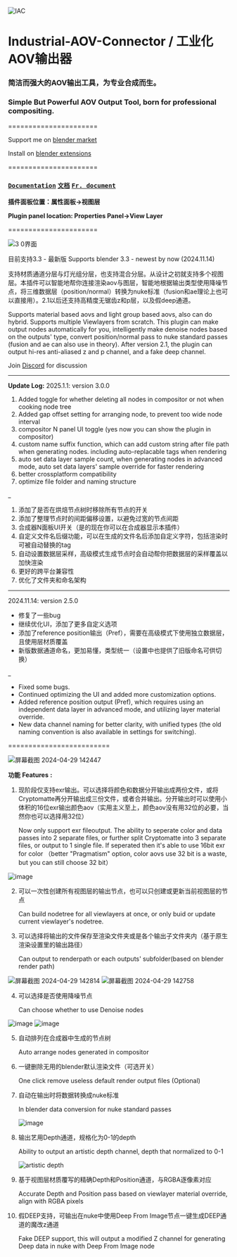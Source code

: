 ![IAC](https://github.com/RolandVyens/Industrial-AOV-Connector/assets/30930721/95a2f623-6158-438b-aaa7-34e6ac099c47)

# Industrial-AOV-Connector / 工业化AOV输出器
### 简洁而强大的AOV输出工具，为专业合成而生。

### Simple But Powerful AOV Output Tool, born for professional compositing.
======================

Support me on [blender market](https://blendermarket.com/products/industrial-aov-connector)

Install on [blender extensions](https://extensions.blender.org/add-ons/industrial-aov-connector/)

======================

### [**`Documentation`**](https://github.com/RolandVyens/Industrial-AOV-Connector/blob/main/manual/00_catalogue.md) [**`文档`**](https://www.bilibili.com/read/cv40303823/) [**`Fr. document`**](https://github.com/RolandVyens/Industrial-AOV-Connector/blob/main/manual/Industrial-AOV-Connector_manual_French.pdf)

**插件面板位置：属性面板→视图层**

**Plugin panel location: Properties Panel→View Layer**

======================

![3 0界面](https://github.com/user-attachments/assets/a35ebfd8-acd5-495b-b23a-33b4fe298d75)

目前支持3.3 - 最新版 Supports blender 3.3 - newest by now (2024.11.14)

支持材质通道分层与灯光组分层，也支持混合分层。从设计之初就支持多个视图层。本插件可以智能地帮你连接渲染aov与图层，智能地根据输出类型使用降噪节点，将三维数据层（position/normal）转换为nuke标准（fusion和ae理论上也可以直接用）。2.1以后还支持高精度无锯齿z和p层，以及假deep通道。

Supports material based aovs and light group based aovs, also can do hybrid. Supports multiple Viewlayers from scratch. This plugin can make output nodes automatically for you, intelligently make denoise nodes based on the outputs' type, convert position/normal pass to nuke standard passes (fusion and ae can also use in theory). After version 2.1, the plugin can output hi-res anti-aliased z and p channel, and a fake deep channel.

Join [Discord](https://discord.com/invite/qGyYXUNTnm) for discussion

---
**Update Log:**
2025.1.1: version 3.0.0
1. Added toggle for whether deleting all nodes in compositor or not when cooking node tree
2. Added gap offset setting for arranging node, to prevent too wide node interval
3. compositor N panel UI toggle (yes now you can show the plugin in compositor)
4. custom name suffix function, which can add custom string after file path when generating nodes. including auto-replacable tags when rendering
5. auto set data layer sample count, when generating nodes in advanced mode, auto set data layers' sample override for faster rendering
6. better crossplatform compatibility
7. optimize file folder and naming structure
   
_

1. 添加了是否在烘焙节点树时移除所有节点的开关
2. 添加了整理节点时的间距偏移设置，以避免过宽的节点间距
3. 合成器N面板UI开关（是的现在你可以在合成器显示本插件）
4. 自定义文件名后缀功能，可以在生成的文件名后添加自定义字符，包括渲染时可被自动替换的tag
5. 自动设置数据层采样，高级模式生成节点时会自动帮你把数据层的采样覆盖以加快渲染
6. 更好的跨平台兼容性
7. 优化了文件夹和命名架构
---
2024.11.14: version 2.5.0

- 修复了一些bug
- 继续优化UI，添加了更多自定义选项
- 添加了reference position输出（Pref），需要在高级模式下使用独立数据层，且使用层材质覆盖
- 新版数据通道命名，更加易懂，类型统一（设置中也提供了旧版命名可供切换）

_

- Fixed some bugs.
- Continued optimizing the UI and added more customization options.
- Added reference position output (Pref), which requires using an independent data layer in advanced mode, and utilizing layer material override.
- New data channel naming for better clarity, with unified types (the old naming convention is also available in settings for switching).

=========================

![屏幕截图 2024-04-29 142447](https://github.com/RolandVyens/Industrial-AOV-Connector/assets/30930721/510bc1b6-f692-4a91-8bb3-6bdf75a7ac29)

**功能** **Features** **:**

1. 现阶段仅支持exr输出。可以选择将颜色和数据分开输出成两份文件，或将Cryptomatte再分开输出成三份文件，或者合并输出。分开输出时可以使用小体积的16位exr输出颜色aov（实用主义至上，颜色aov没有用32位的必要，当然你也可以选择用32位）
   
   Now only support exr fileoutput. The ability to seperate color and data passes into 2 separate files, or further split Cryptomatte into 3 separate files, or output to 1 single file. If seperated then it's able to use 16bit exr for color （better "Pragmatism" option, color aovs use 32 bit is a waste, but you can still choose 32 bit）

![image](https://github.com/RolandVyens/Industrial-AOV-Connector/assets/30930721/caf3b9f9-274f-4289-a4aa-5a0762e43315)
   
2. 可以一次性创建所有视图层的输出节点，也可以只创建或更新当前视图层的节点

   Can build nodetree for all viewlayers at once, or only buid or update current viewlayer's nodetree.

3. 可以选择将输出的文件保存至渲染文件夹或是各个输出子文件夹内（基于原生渲染设置里的输出路径）

   Can output to renderpath or each outputs' subfolder(based on blender render path)

![屏幕截图 2024-04-29 142814](https://github.com/RolandVyens/Industrial-AOV-Connector/assets/30930721/f95dfd18-43f4-4ebb-8763-c221330a24d2)
![屏幕截图 2024-04-29 142758](https://github.com/RolandVyens/Industrial-AOV-Connector/assets/30930721/435798e6-52e0-4e6a-82d7-3063bf12960e)

4. 可以选择是否使用降噪节点

   Can choose whether to use Denoise nodes

![image](https://github.com/RolandVyens/Industrial-AOV-Connector/assets/30930721/8ac3ee41-234b-4b69-918b-bd74fbfffa5f)
![image](https://github.com/RolandVyens/Industrial-AOV-Connector/assets/30930721/05438c57-dffb-4e71-a7ba-de449aad2017)

5. 自动排列在合成器中生成的节点树

   Auto arrange nodes generated in compositor

6. 一键删除无用的blender默认渲染文件（可选开关）

   One click remove useless default render output files (Optional)

7. 自动在输出时将数据转换成nuke标准

   In blender data conversion for nuke standard passes

   ![image](https://github.com/RolandVyens/Industrial-AOV-Connector/assets/30930721/7998260a-116f-4936-8830-bf4fca9e3936)

8. 输出艺用Depth通道，规格化为0-1的depth

   Ability to output an artistic depth channel, depth that normalized to 0-1

   ![artistic depth](https://github.com/RolandVyens/Industrial-AOV-Connector/assets/30930721/4dfc2710-e112-4b63-8a54-0c1f57aec5e8)

9. 基于视图层材质覆写的精确Depth和Position通道，与RGBA逐像素对应

    Accurate Depth and Position pass based on viewlayer material override, align with RGBA pixels

10. 假DEEP支持，可输出在nuke中使用Deep From Image节点一键生成DEEP通道的魔改z通道

    Fake DEEP support, this will output a modified Z channel for generating Deep data in nuke with Deep From Image node
